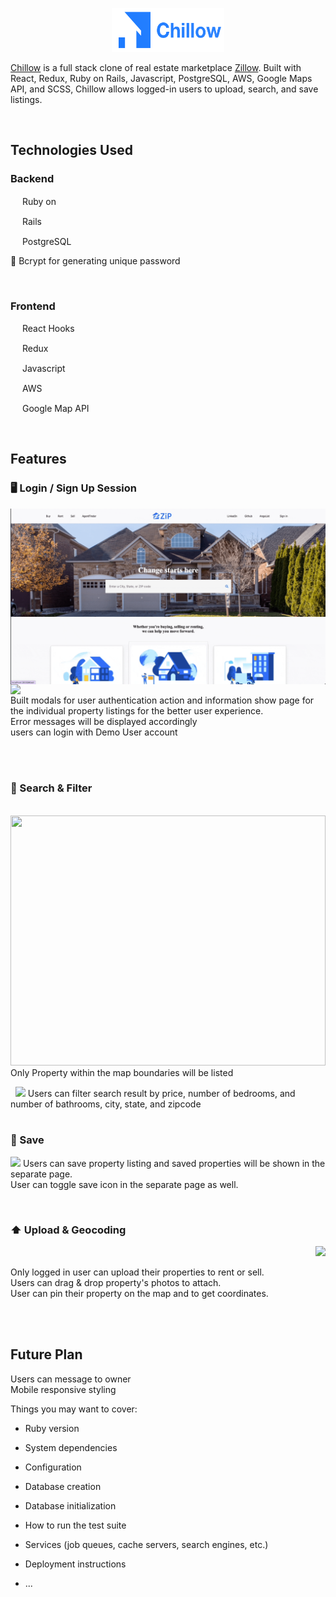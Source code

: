 <p align="center">
  <img width="180" alt="Chillow-logo" height="70" src="https://github.com/hyunbink/Chillow/blob/main/app/assets/images/logo.png">
</p>

[Chillow](https://Chillow.herokuapp.com/#/) is a full stack clone of real estate marketplace [Zillow](https://www.zillow.com/). Built with React, Redux, Ruby on Rails, Javascript, PostgreSQL, AWS, Google Maps API, and SCSS, Chillow allows logged-in users to upload, search, and save listings.

&nbsp;

## Technologies Used

### Backend

<p align="left">
 <img width="15" height="15" src="https://cdn.jsdelivr.net/gh/devicons/devicon/icons/ruby/ruby-original.svg"> Ruby on 
</p>
<p align="left">
  <img width="15" height="15" src="https://cdn.jsdelivr.net/gh/devicons/devicon/icons/rails/rails-plain.svg"> Rails
</p>
<p align="left">
  <img width="15" height="15" src="https://cdn.jsdelivr.net/gh/devicons/devicon/icons/postgresql/postgresql-original.svg"> PostgreSQL
</p>
<p align="left">
   🔐  Bcrypt for generating unique password
</p>

&nbsp;

### Frontend

<p align="left">
  <img width="15" height="15" src="https://cdn.jsdelivr.net/gh/devicons/devicon/icons/react/react-original.svg"> React Hooks
</p>
<p align="left">
  <img width="15" height="15" src="https://cdn.jsdelivr.net/gh/devicons/devicon/icons/redux/redux-original.svg"> Redux
</p>
<p align="left">
  <img width="15" height="15" src="https://cdn.jsdelivr.net/gh/devicons/devicon/icons/javascript/javascript-plain.svg"> Javascript
</p>
<p align="left">
  <img width="15" height="15" src="https://cdn.jsdelivr.net/gh/devicons/devicon/icons/amazonwebservices/amazonwebservices-original.svg"> AWS
</p>
<p align="left">
  <img width="15" height="15" src="https://cdn.jsdelivr.net/gh/devicons/devicon/icons/google/google-original.svg"> Google Map API
</p>

&nbsp;

## Features

### 🖥 Login / Sign Up Session

<p align="left">
 <img align="left" src='https://github.com/juliajykim/ZipHook/blob/main/session.gif'> 

<img align="left" src='https://github.com/juliajykim/ZipHook/blob/main/modal.gif'>
&nbsp;
  <br>
Built modals for user authentication action and information show page for the individual property listings for the better user experience. 
<br>
Error messages will be displayed accordingly
<br>
users can login with Demo User account


\
&nbsp;

### 🔦 Search & Filter
&nbsp;
<img width="100%" height="400" src='https://github.com/juliajykim/ZipHook/blob/main/bound.gif'>
Only Property within the map boundaries will be listed

&nbsp;
<img src='https://github.com/juliajykim/ZipHook/blob/main/main.gif'>
Users can filter search result by price, number of bedrooms, and number of bathrooms, city, state, and zipcode
\
&nbsp;

### 💙 Save
<img src="https://github.com/juliajykim/ZipHook/blob/main/saves.gif"> 
Users can save property listing and saved properties will be shown in the separate page. 
<br>
User can toggle save icon in the separate page as well.

&nbsp;

### ⬆️ Upload & Geocoding

<p align="right">
  <img src="https://github.com/juliajykim/ZipHook/blob/main/upload.gif"> 
</p>
Only logged in user can upload their properties to rent or sell.
<br> Users can drag & drop property's photos to attach.
<br> User can pin their property on the map and to get coordinates.

\
&nbsp;

## Future Plan

Users can message to owner
<br>
Mobile responsive styling


Things you may want to cover:

* Ruby version

* System dependencies

* Configuration

* Database creation

* Database initialization

* How to run the test suite

* Services (job queues, cache servers, search engines, etc.)

* Deployment instructions

* ...

